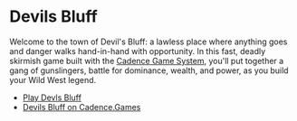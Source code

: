 # Devils Bluff

Welcome to the town of Devil's Bluff: a lawless place where anything goes and danger walks hand-in-hand with opportunity. In this fast, deadly skirmish game built with the [Cadence Game System](https://cadence.games), you'll put together a gang of gunslingers, battle for dominance, wealth, and power, as you build your Wild West legend.

- [Play Devls Bluff](https://github.com/open-source-tabletop/devils-bluff/blob/main/devils-bluff.md)
- [Devils Bluff on Cadence.Games](https://cadence.games/devils-bluff/)